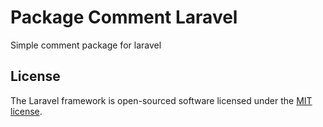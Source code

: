 # Package Comment Laravel

Simple comment package for laravel

## License

The Laravel framework is open-sourced software licensed under the [MIT license](https://opensource.org/licenses/MIT).
